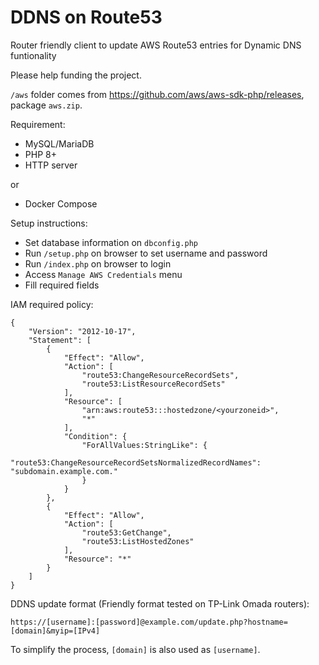 # DDNS on Route53
Router friendly client to update AWS Route53 entries for Dynamic DNS funtionality

Please help funding the project.

`/aws` folder comes from https://github.com/aws/aws-sdk-php/releases, package `aws.zip`.

Requirement:

* MySQL/MariaDB
* PHP 8+
* HTTP server

or

* Docker Compose

Setup instructions:

* Set database information on `dbconfig.php`
* Run `/setup.php` on browser to set username and password
* Run `/index.php` on browser to login
* Access `Manage AWS Credentials` menu
* Fill required fields

IAM required policy:

```
{
    "Version": "2012-10-17",
    "Statement": [
        {
            "Effect": "Allow",
            "Action": [
                "route53:ChangeResourceRecordSets",
                "route53:ListResourceRecordSets"
            ],
            "Resource": [
                "arn:aws:route53:::hostedzone/<yourzoneid>",
                "*"
            ],
            "Condition": {
                "ForAllValues:StringLike": {
                    "route53:ChangeResourceRecordSetsNormalizedRecordNames": "subdomain.example.com."
                }
            }
        },
        {
            "Effect": "Allow",
            "Action": [
                "route53:GetChange",
                "route53:ListHostedZones"
            ],
            "Resource": "*"
        }
    ]
}
```

DDNS update format (Friendly format tested on TP-Link Omada routers):

`https://[username]:[password]@example.com/update.php?hostname=[domain]&myip=[IPv4]`

To simplify the process, `[domain]` is also used as `[username]`.
